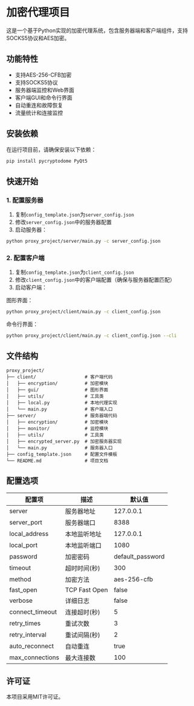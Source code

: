# 加密代理项目

这是一个基于Python实现的加密代理系统，包含服务器端和客户端组件，支持SOCKS5协议和AES加密。

## 功能特性

- 支持AES-256-CFB加密
- 支持SOCKS5协议
- 服务器端监控和Web界面
- 客户端GUI和命令行界面
- 自动重连和故障恢复
- 流量统计和连接监控

## 安装依赖

在运行项目前，请确保安装以下依赖：

```bash
pip install pycryptodome PyQt5
```

## 快速开始

### 1. 配置服务器

1. 复制`config_template.json`为`server_config.json`
2. 修改`server_config.json`中的服务器配置
3. 启动服务器：

```bash
python proxy_project/server/main.py -c server_config.json
```

### 2. 配置客户端

1. 复制`config_template.json`为`client_config.json`
2. 修改`client_config.json`中的客户端配置（确保与服务器配置匹配）
3. 启动客户端：

图形界面：
```bash
python proxy_project/client/main.py -c client_config.json
```

命令行界面：
```bash
python proxy_project/client/main.py -c client_config.json --cli
```

## 文件结构

```
proxy_project/
├── client/                  # 客户端代码
│   ├── encryption/          # 加密模块
│   ├── gui/                 # 图形界面
│   ├── utils/               # 工具类
│   ├── local.py             # 本地代理实现
│   └── main.py              # 客户端入口
├── server/                  # 服务器端代码
│   ├── encryption/          # 加密模块
│   ├── monitor/             # 监控模块
│   ├── utils/               # 工具类
│   ├── encrypted_server.py  # 加密服务器实现
│   └── main.py              # 服务器入口
├── config_template.json     # 配置文件模板
└── README.md                # 项目文档
```

## 配置选项

| 配置项 | 描述 | 默认值 |
|--------|------|--------|
| server | 服务器地址 | 127.0.0.1 |
| server_port | 服务器端口 | 8388 |
| local_address | 本地监听地址 | 127.0.0.1 |
| local_port | 本地监听端口 | 1080 |
| password | 加密密码 | default_password |
| timeout | 超时时间(秒) | 300 |
| method | 加密方法 | aes-256-cfb |
| fast_open | TCP Fast Open | false |
| verbose | 详细日志 | false |
| connect_timeout | 连接超时(秒) | 5 |
| retry_times | 重试次数 | 3 |
| retry_interval | 重试间隔(秒) | 2 |
| auto_reconnect | 自动重连 | true |
| max_connections | 最大连接数 | 100 |

## 许可证

本项目采用MIT许可证。
